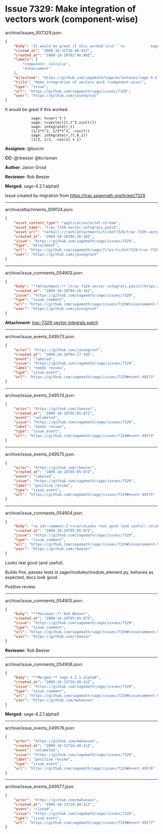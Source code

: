 # Issue 7329: Make integration of vectors work (component-wise)

archive/issues_007329.json:
```json
{
    "body": "It would be great if this worked:\n\n```\n            sage: t=var('t')                      \n            sage: r=vector([t,t^2,sin(t)])\n            sage: integrate(r,t)\n            (1/2*t^2, 1/3*t^3, -cos(t))\n            sage: integrate(r,(t,0,1))\n            (1/2, 1/3, -cos(1) + 1)\n```\n\n\n**Assignee:** @burcin\n\n**CC:**  @rbeezer @kcrisman\n\n**Author:** Jason Grout\n\n**Reviewer:** Rob Beezer\n\n**Merged:** sage-4.2.1.alpha0\n\nIssue created by migration from https://trac.sagemath.org/ticket/7329\n\n",
    "closed_at": "2009-10-31T16:48:41Z",
    "created_at": "2009-10-28T02:46:06Z",
    "labels": [
        "component: calculus",
        "enhancement"
    ],
    "milestone": "https://github.com/sagemath/sage/milestones/sage-4.2.1",
    "title": "Make integration of vectors work (component-wise)",
    "type": "issue",
    "url": "https://github.com/sagemath/sage/issues/7329",
    "user": "https://github.com/jasongrout"
}
```
It would be great if this worked:

```
            sage: t=var('t')                      
            sage: r=vector([t,t^2,sin(t)])
            sage: integrate(r,t)
            (1/2*t^2, 1/3*t^3, -cos(t))
            sage: integrate(r,(t,0,1))
            (1/2, 1/3, -cos(1) + 1)
```


**Assignee:** @burcin

**CC:**  @rbeezer @kcrisman

**Author:** Jason Grout

**Reviewer:** Rob Beezer

**Merged:** sage-4.2.1.alpha0

Issue created by migration from https://trac.sagemath.org/ticket/7329





---

archive/attachments_009124.json:
```json
{
    "asset_content_type": "application/octet-stream",
    "asset_name": "trac-7329-vector-integrals.patch",
    "asset_url": "tarball://root/attachments/ticket7329/trac-7329-vector-integrals.patch",
    "created_at": "2009-10-28T04:26:16Z",
    "issue": "https://github.com/sagemath/sage/issues/7329",
    "type": "attachment",
    "url": "https://github.com/sagemath/sage/files/ticket7329/trac-7329-vector-integrals.patch",
    "user": "https://github.com/jasongrout"
}
```



---

archive/issue_comments_054903.json:
```json
{
    "body": "**Attachment:** [trac-7329-vector-integrals.patch](https://github.com/sagemath/sage/files/ticket7329/trac-7329-vector-integrals.patch)",
    "created_at": "2009-10-28T04:26:16Z",
    "issue": "https://github.com/sagemath/sage/issues/7329",
    "type": "issue_comment",
    "url": "https://github.com/sagemath/sage/issues/7329#issuecomment-54903",
    "user": "https://github.com/jasongrout"
}
```

**Attachment:** [trac-7329-vector-integrals.patch](https://github.com/sagemath/sage/files/ticket7329/trac-7329-vector-integrals.patch)



---

archive/issue_events_049573.json:
```json
{
    "actor": "https://github.com/jasongrout",
    "created_at": "2009-10-28T04:27:19Z",
    "event": "labeled",
    "issue": "https://github.com/sagemath/sage/issues/7329",
    "label": "needs review",
    "type": "issue_event",
    "url": "https://github.com/sagemath/sage/issues/7329#event-49573"
}
```



---

archive/issue_events_049574.json:
```json
{
    "actor": "https://github.com/rbeezer",
    "created_at": "2009-10-28T05:05:07Z",
    "event": "unlabeled",
    "issue": "https://github.com/sagemath/sage/issues/7329",
    "label": "needs review",
    "type": "issue_event",
    "url": "https://github.com/sagemath/sage/issues/7329#event-49574"
}
```



---

archive/issue_events_049575.json:
```json
{
    "actor": "https://github.com/rbeezer",
    "created_at": "2009-10-28T05:05:07Z",
    "event": "labeled",
    "issue": "https://github.com/sagemath/sage/issues/7329",
    "label": "positive review",
    "type": "issue_event",
    "url": "https://github.com/sagemath/sage/issues/7329#event-49575"
}
```



---

archive/issue_comments_054904.json:
```json
{
    "body": "<a id='comment:2'></a>\nLooks real good (and useful).\n\nBuilds fine, passes tests in sage/modules/module_element.py, behaves as expected, docs look good.\n\nPositive review.",
    "created_at": "2009-10-28T05:05:07Z",
    "issue": "https://github.com/sagemath/sage/issues/7329",
    "type": "issue_comment",
    "url": "https://github.com/sagemath/sage/issues/7329#issuecomment-54904",
    "user": "https://github.com/rbeezer"
}
```

<a id='comment:2'></a>
Looks real good (and useful).

Builds fine, passes tests in sage/modules/module_element.py, behaves as expected, docs look good.

Positive review.



---

archive/issue_comments_054905.json:
```json
{
    "body": "**Reviewer:** Rob Beezer",
    "created_at": "2009-10-28T05:05:07Z",
    "issue": "https://github.com/sagemath/sage/issues/7329",
    "type": "issue_comment",
    "url": "https://github.com/sagemath/sage/issues/7329#issuecomment-54905",
    "user": "https://github.com/rbeezer"
}
```

**Reviewer:** Rob Beezer



---

archive/issue_comments_054906.json:
```json
{
    "body": "**Merged:** sage-4.2.1.alpha0",
    "created_at": "2009-10-31T16:48:41Z",
    "issue": "https://github.com/sagemath/sage/issues/7329",
    "type": "issue_comment",
    "url": "https://github.com/sagemath/sage/issues/7329#issuecomment-54906",
    "user": "https://github.com/mwhansen"
}
```

**Merged:** sage-4.2.1.alpha0



---

archive/issue_events_049576.json:
```json
{
    "actor": "https://github.com/mwhansen",
    "created_at": "2009-10-31T16:48:41Z",
    "event": "unlabeled",
    "issue": "https://github.com/sagemath/sage/issues/7329",
    "label": "positive review",
    "type": "issue_event",
    "url": "https://github.com/sagemath/sage/issues/7329#event-49576"
}
```



---

archive/issue_events_049577.json:
```json
{
    "actor": "https://github.com/mwhansen",
    "created_at": "2009-10-31T16:48:41Z",
    "event": "closed",
    "issue": "https://github.com/sagemath/sage/issues/7329",
    "type": "issue_event",
    "url": "https://github.com/sagemath/sage/issues/7329#event-49577"
}
```
